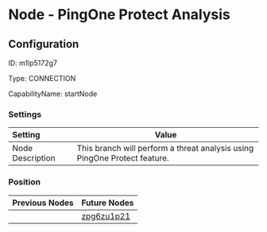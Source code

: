 # Node - PingOne Protect Analysis
## Configuration
ID:  m1lp5172g7

Type: CONNECTION 

CapabilityName: startNode

### Settings
| Setting | Value  |
| :------------------------ | ---------------------------------------- |
| Node Description | This branch will perform a threat analysis using PingOne Protect feature. | 
 




### Position
| Previous Nodes | Future Nodes |
| :------------- | ------------ |
|  | [zpg6zu1p21](./zpg6zu1p21.md) |